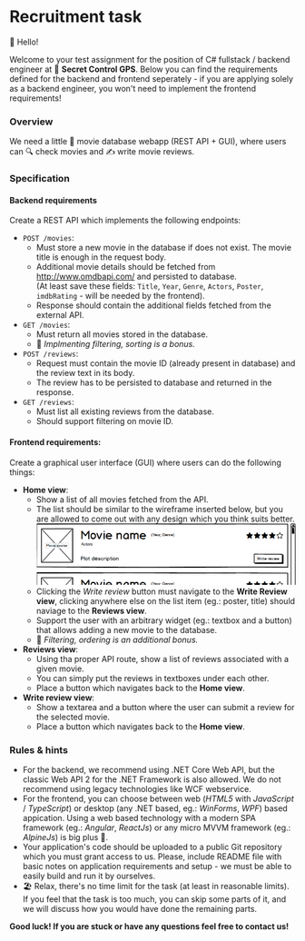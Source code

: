 # Recruitment task

👋 Hello!

Welcome to your test assignment for the position of C# fullstack / backend engineer at 🚩 **Secret Control GPS**.
Below you can find the requirements defined for the backend and frontend seperately - if you are applying 
solely as a backend engineer, you won't need to implement the frontend requirements!

### Overview

We need a little 🎥 movie database webapp (REST API + GUI), where users can 🔍 check movies and ✍️ write movie reviews.

### Specification

#### Backend requirements

Create a REST API which implements the following endpoints:

* `POST /movies`:
  * Must store a new movie in the database if does not exist. The movie title is enough in the request body.
  * Additional movie details should be fetched from http://www.omdbapi.com/ and persisted to database.<br>
    (At least save these fields: `Title`, `Year`, `Genre`, `Actors`, `Poster`, `imdbRating` - will be needed by the frontend).
  * Response should contain the additional fields fetched from the external API.
* `GET /movies`:
  * Must return all movies stored in the database.
  * 🦸 _Implmenting filtering, sorting is a bonus._
* `POST /reviews`:
  * Request must contain the movie ID (already present in database) and the review text in its body.
  * The review has to be persisted to database and returned in the response.
* `GET /reviews`:
  * Must list all existing reviews from the database.
  * Should support filtering on movie ID.

#### Frontend requirements:

Create a graphical user interface (GUI) where users can do the following things:

* **Home view**:
  * Show a list of all movies fetched from the API.
  * The list should be similar to the wireframe inserted below, but you are allowed to come out with any design which you think suits better.<br>
  ![movie list](movie_app_list_wireframe.png)
  * Clicking the _Write review_ button must navigate to the **Write Review view**, clicking anywhere else on the list item (eg.: poster, title) should naviage to the **Reviews view**.
  * Support the user with an arbitrary widget (eg.: textbox and a button) that allows adding a new movie to the database.
  * 🦸 _Filtering, ordering is an additional bonus._
* **Reviews view**:
  * Using tha proper API route, show a list of reviews associated with a given movie.
  * You can simply put the reviews in textboxes under each other.
  * Place a button which navigates back to the **Home view**.
* **Write review view**:
  * Show a textarea and a button where the user can submit a review for the selected movie.
  * Place a button which navigates back to the **Home view**.

### Rules & hints
* For the backend, we recommend using .NET Core Web API, but the classic Web API 2 for the .NET Framework is also allowed. We do not recommend using legacy technologies like WCF webservice.
* For the frontend, you can choose between web (_HTML5_ with _JavaScript_ / _TypeScript_) or desktop (any .NET based, eg.: _WinForms_, _WPF_) based appication. Using a web based technology with a modern SPA framework (eg.: _Angular_, _ReactJs_) or any micro MVVM framework (eg.: _AlpineJs_) is big plus 🙂. 
* Your application's code should be uploaded to a public Git repository which you must grant access to us. Please, include README file with basic notes on application requirements and setup - we must be able to easily build and run it by ourselves.
* 🏖️ Relax, there's no time limit for the task (at least in reasonable limits). If you feel that the task is too much, you can skip some parts of it, and we will discuss how you would have done the remaining parts.

**Good luck! If you are stuck or have any questions feel free to contact us!**
